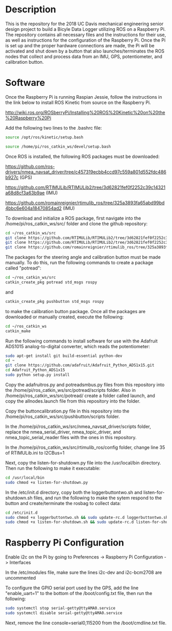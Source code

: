 # Description

This is the repository for the 2018 UC Davis mechanical engineering senior design project to build a Bicyle Data Logger utilizing ROS on a 
Raspberry Pi. The repository contains all necessary files and the instructions for their use, as well as instructions for the configuration
of the Raspberry Pi. Once the Pi is set up and the proper hardware connections are made, the Pi will be activated and shut
down by a button that also launches/terminates the ROS nodes that collect and process data from an IMU, GPS, potentiometer, and 
calibration button.

# Software
Once the Raspberry Pi is running Raspian Jessie, follow the instructions in the link below to install ROS Kinetic from source on the 
Raspberry Pi.

http://wiki.ros.org/ROSberryPi/Installing%20ROS%20Kinetic%20on%20the%20Raspberry%20Pi

Add the following two lines to the .bashrc file:

```bash
source /opt/ros/kinetic/setup.bash
```
```bash
source /home/pi/ros_catkin_ws/devel/setup.bash
```


Once ROS is installed, the following ROS packages must be downloaded:

https://github.com/ros-drivers/nmea_navsat_driver/tree/c457319ecbb4ccd97c559a801d552fdc486b927c (GPS)

https://github.com/RTIMULib/RTIMULib2/tree/3d62821fef0f2252c39c14321a68d8cf3a63b9ae (IMU)

https://github.com/romainreignier/rtimulib_ros/tree/325a3893fa65abd99bd4bbc6e604a18470854ad2 (IMU)


To download and initialize a ROS package, first navigate into the /home/pi/ros_catkin_ws/src/ folder and clone the github repository:

```bash
cd ~/ros_catkin_ws/src
git clone https://github.com/RTIMULib/RTIMULib2/tree/3d62821fef0f2252c39c14321a68d8cf3a63b9ae
git clone https://github.com/RTIMULib/RTIMULib2/tree/3d62821fef0f2252c39c14321a68d8cf3a63b9ae
git clone https://github.com/romainreignier/rtimulib_ros/tree/325a3893fa65abd99bd4bbc6e604a18470854ad2 
```
The packages for the steering angle and calibration button must be made manually. To do this, run the following commands to create a package called "potread":
```bash
cd ~/ros_catkin_ws/src
catkin_create_pkg potread std_msgs rospy
```
and
```bash
catkin_create_pkg pushbutton std_msgs rospy
```
to make the calibration button package. Once all the packages are downloaded or manually created, execute the following:
```bash
cd ~/ros_catkin_ws
catkin_make
```
Run the following commands to install software for use with the Adafruit ADS1015 analog-to-digital converter, which reads
the potentiometer:
```bash
sudo apt-get install git build-essential python-dev
cd ~
git clone https://github.com/adafruit/Adafruit_Python_ADS1x15.git
cd Adafruit_Python_ADS1x15
sudo python setup.py install
```

Copy the adafruitros.py and potreadsmbus.py files from this repository into the /home/pi/ros_catkin_ws/src/potread/scripts folder. Also in /home/pi/ros_catkin_ws/src/potread/ create a folder called launch, and copy the allnodes.launch file from this repository into the folder.

Copy the buttoncalibration.py file in this repository into the /home/pi/ros_catkin_ws/src/pushbutton/scripts folder.

In the /home/pi/ros_catkin_ws/src/nmea_navsat_driver/scripts folder, replace the nmea_serial_driver, nmea_topic_driver, and 
nmea_topic_serial_reader files with the ones in this repository.

In the /home/pi/ros_catkin_ws/src/rtimulib_ros/config folder, change line 35 of RTIMULib.ini to I2CBus=1


Next, copy the listen-for-shutdown.py file into the /usr/local/bin directory. Then run the following to make it executable:
```bash
cd /usr/local/bin
sudo chmod +x listen-for-shutdown.py
```
In the /etc/init.d directory, copy both the loggerbuttontwo.sh and listen-for-shutdown.sh files, and run the following to make the sytem respond to the button and create/terminate the rosbag to collect data:
```bash
cd /etc/init.d
sudo chmod +x loggerbuttontwo.sh && sudo update-rc.d loggerbuttontwo.sh defaults
sudo chmod +x listen-for-shutdown.sh && sudo update-rc.d listen-for-shutdown.sh defaults
```


# Raspberry Pi Configuration
Enable i2c on the Pi by going to Preferences -> Raspberry Pi Configuration -> Interfaces

In the /etc/modules file, make sure the lines i2c-dev and i2c-bcm2708 are uncommented

To configure the GPIO serial port used by the GPS, add the line "enable_uart=1" to the bottom of the /boot/config.txt file, then run the
following:
```bash
sudo systemctl stop serial-getty@ttyAMA0.service
sudo systemctl disable serial-getty@ttyAMA0.service
```
Next, remove the line console=serial0,115200 from the /boot/cmdline.txt file.
